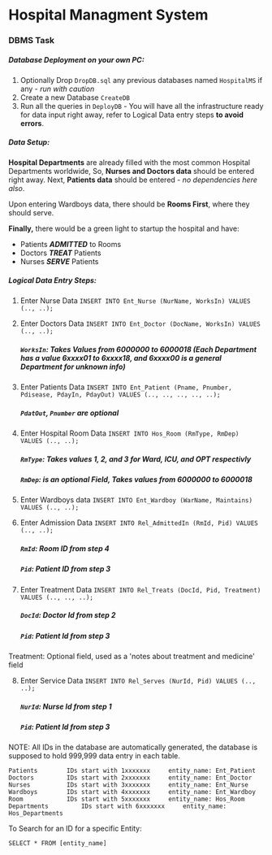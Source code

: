 # Hospital Managment System
### DBMS Task

##### Database Deployment on your own PC:

 1. Optionally Drop `DropDB.sql` any previous databases named `HospitalMS` if any - *run with caution*
 2. Create a new Database `CreateDB`
 3. Run all the queries in `DeployDB` - You will have all the infrastructure ready for data input right away, refer to Logical Data entry steps **to avoid errors**.

##### Data Setup:

**Hospital Departments** are already filled with the most common Hospital Departments worldwide, So, **Nurses and Doctors data** should be entered right away.
Next, **Patients data** should be entered - *no dependencies here also*.

Upon entering Wardboys data, there should be **Rooms First**, where they should serve.

**Finally,** there would be a green light to startup the hospital and have:

 - Patients ***ADMITTED*** to Rooms
 - Doctors ***TREAT*** Patients
 - Nurses ***SERVE*** Patients  
 
##### Logical Data Entry Steps:

1. Enter Nurse Data
`INSERT INTO Ent_Nurse (NurName, WorksIn) VALUES (.., ..);`
2. Enter Doctors Data
`INSERT INTO Ent_Doctor (DocName, WorksIn) VALUES (.., ..);`

	##### `WorksIn`: Takes Values from 6000000 to 6000018 (Each Department has a value 6xxxx01 to 6xxxx18, and 6xxxx00 is a general Department for unknown info)

3. Enter Patients Data
`INSERT INTO Ent_Patient (Pname, Pnumber, Pdisease, PdayIn, PdayOut) VALUES (.., .., .., .., ..);`
	##### `PdatOut`, `Pnumber` are optional

4. Enter Hospital Room Data
`INSERT INTO Hos_Room (RmType, RmDep) VALUES (.., ..);`
	##### `RmType`: Takes values 1, 2, and 3 for Ward, ICU, and OPT respectivly
	##### `RmDep`: is an optional Field, Takes values from 6000000 to 6000018

5. Enter Wardboys data
`INSERT INTO Ent_Wardboy (WarName, Maintains) VALUES (.., ..);`

6. Enter Admission Data
`INSERT INTO Rel_AdmittedIn (RmId, Pid) VALUES (.., ..);`
	##### `RmId`: Room ID from step 4
	##### `Pid`: Patient ID from step 3

7. Enter Treatment Data
`INSERT INTO Rel_Treats (DocId, Pid, Treatment) VALUES (.., .., ..);`
	##### `DocId`: Doctor Id from step 2
	##### `Pid`: Patient Id from step 3
Treatment: Optional field, used as a 'notes about treatment and medicine' field

8. Enter Service Data
`INSERT INTO Rel_Serves (NurId, Pid) VALUES (.., ..);`
	##### `NurId`: Nurse Id from step 1
	##### `Pid`: Patient Id from step 3




NOTE: 	All IDs in the database are automatically generated, the database is supposed to hold 999,999 data entry in each table.

	Patients 		IDs start with 1xxxxxxx		entity_name: Ent_Patient
	Doctors			IDs start with 2xxxxxxx		entity_name: Ent_Doctor 
	Nurses   		IDs start with 3xxxxxxx		entity_name: Ent_Nurse 
	Wardboys 		IDs start with 4xxxxxxx		entity_name: Ent_Wardboy 
	Room     		IDs start with 5xxxxxxx		entity_name: Hos_Room 
	Departments 		IDs start with 6xxxxxxx		entity_name: Hos_Departments

To Search for an ID for a specific Entity:

    SELECT * FROM [entity_name]

